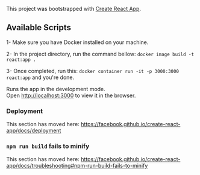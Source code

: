 This project was bootstrapped with [Create React App](https://github.com/facebook/create-react-app).

## Available Scripts

1- Make sure you have Docker installed on your machine.

2- In the project directory, run the command bellow: `docker image build -t react:app .`

3- Once completed, run this: `docker container run -it -p 3000:3000 react:app` and you're done.


Runs the app in the development mode.<br>
Open [http://localhost:3000](http://localhost:3000) to view it in the browser.


### Deployment

This section has moved here: https://facebook.github.io/create-react-app/docs/deployment

### `npm run build` fails to minify

This section has moved here: https://facebook.github.io/create-react-app/docs/troubleshooting#npm-run-build-fails-to-minify
